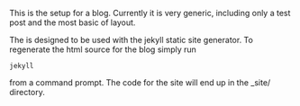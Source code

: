 This is the setup for a blog.  Currently it is very generic, including only a 
test post and the most basic of layout.

The is designed to be used with the jekyll static site generator.  To regenerate the html
source for the blog simply run

	jekyll
	
from a command prompt.  The code for the site will end up in the _site/ directory.